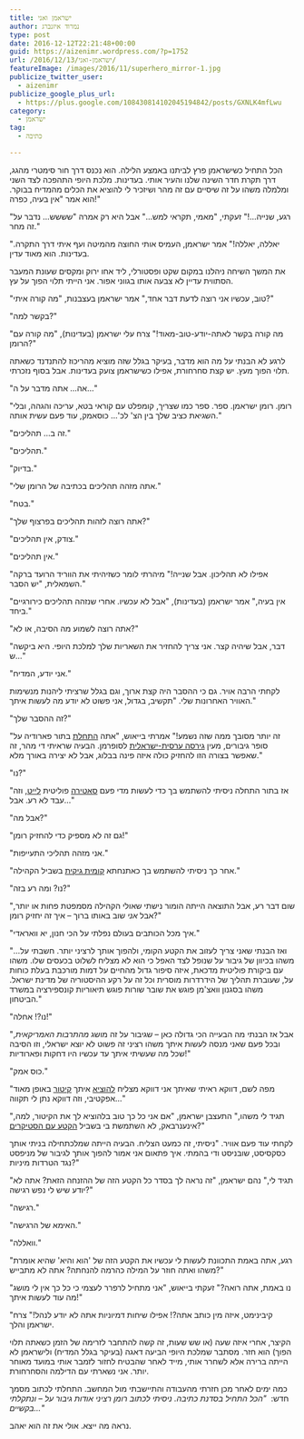 ```yaml
---
title: ישראמן ואני
author: נמרוד איזנברג
type: post
date: 2016-12-12T22:21:48+00:00
guid: https://aizenimr.wordpress.com/?p=1752
url: /2016/12/13/ישראמן-ואני/
featureImage: /images/2016/11/superhero_mirror-1.jpg
publicize_twitter_user:
  - aizenimr
publicize_google_plus_url:
  - https://plus.google.com/108430814102045194842/posts/GXNLK4mfLwu
category:
  - ישראמן
tag:
  - כתיבה

---
```

הכל התחיל כשישראמן פרץ לביתנו באמצע הלילה. הוא נכנס דרך חור סימטרי מהגג, דרך תקרת חדר השינה שלנו והעיר אותי. בעדינות. מלכת היופי התהפכה לצד השני ומלמלה משהו על זה שיסיים עם זה מהר ושיזכיר לי להוציא את הכלים מהמדיח בבוקר. הוא אמר "אין בעיה, כפרה!"

"רגע, שנייה&#8230;!" זעקתי, "מאמי, תקראי למש&#8230;" אבל היא רק אמרה "שששש&#8230; נדבר על זה מחר."

"יאללה, יאללה!" אמר ישראמן, העמיס אותי החוצה מהמיטה ועף איתי דרך התקרה. בעדינות. הוא מאוד עדין.

את המשך השיחה ניהלנו במקום שקט ופסטורלי, ליד אחו ירוק ומקסים שעונת המעבר הסתווית עדיין לא צבעה אותו בגווני אפור. אני הייתי תלוי הפוך על עץ.

"טוב, עכשיו אני רוצה לדעת דבר אחד," אמר ישראמן בעצבנות, "מה קורה איתי?"

"בקשר למה?"

"מה קורה בקשר לאתה-יודע-טוב-מאוד!" צרח עלי ישראמן (בעדינות), "מה קורה עם הרומן?"

לרגע לא הבנתי על מה הוא מדבר, בעיקר בגלל שזה מוציא מהריכוז להתנדנד כשאתה תלוי הפוך מעץ. יש קצת סחרחורת, אפילו כשישראמן צועק בעדינות. אבל בסוף נזכרתי.

"אה&#8230; אתה מדבר על ה&#8230;"

"רומן. רומן ישראמן. ספר. ספר כמו שצריך, קומפלט עם קוראי בטא, עריכה והגהה, ובלי השגיאת כציב שלך בין הצ' לכ'&#8230; כוסאמק, עוד פעם עשית אותה."

"זה ב&#8230; תהליכים."

"תהליכים."

"בדיוק."

"אתה מזהה תהליכים בכתיבה של הרומן שלי."

"בטח."

"אתה רוצה לזהות תהליכים בפרצוף שלך?"

"צודק, אין תהליכים."

"אין תהליכים."

"אפילו לא תהליכון. אבל שנייה!" מיהרתי לומר כשזיהיתי את הווריד הרועד ברקה השמאלית, "יש הסבר."

"אין בעיה," אמר ישראמן (בעדינות), "אבל לא עכשיו. אחרי שנזהה תהליכים כירורגיים ביחד."

"אתה רוצה לשמוע מה הסיבה, או לא?"

"דבר, אבל שיהיה קצר. אני צריך להחזיר את השאריות שלך למלכת היופי. היא ביקשה ש&#8230;"

"אני יודע, המדיח."

לקחתי הרבה אויר. גם כי ההסבר היה קצת ארוך, וגם בגלל שרציתי ליהנות מנשימות האוויר האחרונות שלי. "תקשיב, בגדול, אני פשוט לא יודע מה לעשות איתך."

"זה ההסבר שלך?"

"זה יותר מסובך ממה שזה נשמע!" אמרתי בייאוש, "אתה [התחלת][1] בתור פארודיה על סופר גיבורים, מעין [גירסה ערסית-ישראלית][2] לסופרמן. הבעיה שראיתי די מהר, זה שאפשר בצורה הזו להחזיק כולה איזה פינה בבלוג, אבל לא יצירה באורך מלא."

"נו?"

"אז בתור התחלה ניסיתי להשתמש בך כדי לעשות מדי פעם [סאטירה][3] פוליטית [לייט][4], וזה עבד לא רע. אבל&#8230;"

"אבל מה?"

"גם זה לא מספיק כדי להחזיק רומן!"

"אני מזהה תהליכי התעייפות."

"אחר כך ניסיתי להשתמש בך כאתנחתא [קומית גיקית][5] בשביל הקהילה."

"נו? ומה רע בזה?"

"שום דבר רע, אבל התוצאה הייתה הומור נישתי שאולי הקהילה מסמפטת פחות או יותר, אבל _אני_ שוב באותו ברוך &#8211; איך זה יחזיק רומן?"

"איך מכל הכותבים בעולם נפלתי על הכי חנון, יא וואראדי."

"&#8230;ואז הבנתי שאני צריך לעזוב את הקטע הקומי, ולהפוך אותך לרציני יותר. חשבתי על משהו בכיוון של גיבור על שנופל לצד האפל כי הוא לא מצליח לשלוט בכעסים שלו. משהו עם ביקורת פוליטית מדכאת, איזה סיפור גדול מהחיים על דמות מורכבת בעלת כוחות על, שעוברת תהליך של הידרדרות מוסרית וכל זה על רקע ההיסטוריה של מדינת ישראל. משהו בסגנון וואצ'מן פוגש את שובר שורות פוגש תיאוריות קונספירציה במשרד הביטחון."

"נו?! אחלה!"

"אבל אז הבנתי מה הבעייה הכי גדולה כאן &#8211; שגיבור על זה מושג _מהתרבות האמריקאית_, ובכל פעם שאני מנסה לעשות איתך משהו רציני זה פשוט לא יוצא ישראלי, וזו הסיבה שכל מה שעשיתי איתך עד עכשיו היו דחקות ופארודיות!"

"כוס אמק."

"מפה לשם, דווקא ראיתי שאיתך אני דווקא מצליח [להוציא][6] איתך [קיטור][7] באופן מאוד אפקטיבי, וזה דווקא נתן לי תקווה&#8230;"

"תגיד לי משהו," התעצבן ישראמן, "אם אני כל כך טוב בלהוציא לך את הקיטור, למה, אינענרבאק, לא השתמשת בי בשביל [הקטע עם הסטיקרים][8]?"

לקחתי עוד פעם אוויר. "ניסיתי, זה כמעט הצליח. הבעיה הייתה שמלכתחילה בניתי אותך כסקסיסט, שובניסט ודי בהמתי. איך פתאום אני אמור להפוך אותך לגיבור של מניפסט נגד הטרדות מיניות?"

"תגיד לי," נהם ישראמן, "זה נראה לך בסדר כל הקטע הזה של ההזנחה הזאת? אתה לא יודע שיש לי נפש רגישה?"

"רגישה."

"האימא של הרגישה."

"וואללה."

"רגע, אתה באמת התכוונת לעשות לי עכשיו את הקטע הזה של 'הוא והיא' שהיא אומרת משהו ואתה חוזר על המילה כהרמה להנחתה? אתה לא מתבייש?"

"נו באמת, אתה רואה?" זעקתי בייאוש, "אני מתחיל לרפרר לעצמי כי כל כך אין לי מושג מה עוד לעשות איתך!"

"קיבינימט, איזה מין כותב אתה?! אפילו שיחות דמיוניות אתה לא יודע לנהל!" צרח ישראמן והלך.

הקיצר, אחרי איזה שעה (או שש שעות, זה קשה להתחבר לזרימה של הזמן כשאתה תלוי הפוך) הוא חזר. מסתבר שמלכת היופי הביעה דאגה (בעיקר בגלל המדיח) ולישראמן לא הייתה ברירה אלא לשחרר אותי, מייד לאחר שהבטיח לחזור לזמבר אותי במועד מאוחר יותר. אני נשארתי עם הדילמה והסחרחורת.

כמה ימים לאחר מכן חזרתי מהעבודה והתיישבתי מול המחשב. התחלתי לכתוב מסמך חדש:  _"הכל התחיל בסדנת כתיבה. ניסיתי לכתוב רומן רציני אודות גיבור על &#8211; ונתקלתי בקשיים&#8230;"_

נראה מה ייצא. אולי את זה הוא יאהב.

 [1]: /2016/01/06/%d7%99%d7%a9%d7%a8%d7%90%d7%9e%d7%9f/
 [2]: /2016/01/11/%d7%99%d7%a9%d7%a8%d7%90%d7%9e%d7%9f-%d7%95%d7%94%d7%9e%d7%99%d7%9d-%d7%94%d7%9b%d7%91%d7%93%d7%99%d7%9d/
 [3]: /2016/01/12/%d7%99%d7%a9%d7%a8%d7%90-%d7%a9%d7%a0%d7%95%d7%a8/
 [4]: /2016/02/19/%d7%99%d7%a9%d7%a8%d7%90%d7%9e%d7%9f-%d7%95%d7%94%d7%94%d7%a9%d7%92%d7%97%d7%94-%d7%94%d7%a2%d7%9c%d7%99%d7%95%d7%a0%d7%94/
 [5]: /2016/04/13/%d7%99%d7%a9%d7%a8%d7%90-%d7%9b%d7%a0%d7%a1/
 [6]: /2016/09/10/%d7%99%d7%a9%d7%a8%d7%90%d7%9e%d7%9f-%d7%95%d7%a0%d7%a7%d7%9e%d7%aa-%d7%94%d7%98%d7%a1%d7%a7-%d7%9e%d7%a0%d7%92%d7%a8/
 [7]: /2016/10/11/%d7%99%d7%a9%d7%a8%d7%90-%d7%a1%d7%a4%d7%a7%d7%98%d7%a8%d7%95%d7%9d/
 [8]: /2016/10/24/%d7%a6%d7%95%d7%90%d7%94-%d7%92%d7%a8%d7%a2%d7%99%d7%a0%d7%99%d7%aa/